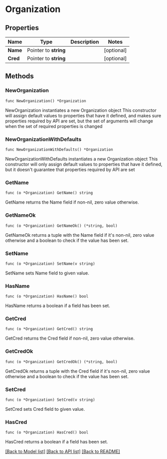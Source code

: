 # Organization

## Properties

Name | Type | Description | Notes
------------ | ------------- | ------------- | -------------
**Name** | Pointer to **string** |  | [optional] 
**Cred** | Pointer to **string** |  | [optional] 

## Methods

### NewOrganization

`func NewOrganization() *Organization`

NewOrganization instantiates a new Organization object
This constructor will assign default values to properties that have it defined,
and makes sure properties required by API are set, but the set of arguments
will change when the set of required properties is changed

### NewOrganizationWithDefaults

`func NewOrganizationWithDefaults() *Organization`

NewOrganizationWithDefaults instantiates a new Organization object
This constructor will only assign default values to properties that have it defined,
but it doesn't guarantee that properties required by API are set

### GetName

`func (o *Organization) GetName() string`

GetName returns the Name field if non-nil, zero value otherwise.

### GetNameOk

`func (o *Organization) GetNameOk() (*string, bool)`

GetNameOk returns a tuple with the Name field if it's non-nil, zero value otherwise
and a boolean to check if the value has been set.

### SetName

`func (o *Organization) SetName(v string)`

SetName sets Name field to given value.

### HasName

`func (o *Organization) HasName() bool`

HasName returns a boolean if a field has been set.

### GetCred

`func (o *Organization) GetCred() string`

GetCred returns the Cred field if non-nil, zero value otherwise.

### GetCredOk

`func (o *Organization) GetCredOk() (*string, bool)`

GetCredOk returns a tuple with the Cred field if it's non-nil, zero value otherwise
and a boolean to check if the value has been set.

### SetCred

`func (o *Organization) SetCred(v string)`

SetCred sets Cred field to given value.

### HasCred

`func (o *Organization) HasCred() bool`

HasCred returns a boolean if a field has been set.


[[Back to Model list]](../README.md#documentation-for-models) [[Back to API list]](../README.md#documentation-for-api-endpoints) [[Back to README]](../README.md)


